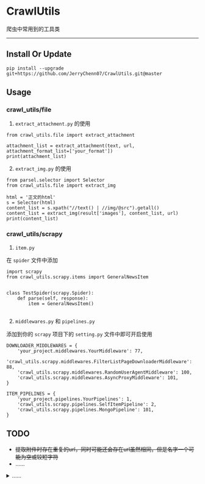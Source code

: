 # CrawlUtils

爬虫中常用到的工具类

---

## Install Or Update

`pip install --upgrade git+https://github.com/JerryChenn07/CrawlUtils.git@master`

## Usage

### crawl_utils/file

1. `extract_attachment.py` 的使用

```
from crawl_utils.file import extract_attachment

attachment_list = extract_attachment(text, url, attachment_format_list=['your_format'])
print(attachment_list)

```

2. `extract_img.py` 的使用

```
from parsel.selector import Selector
from crawl_utils.file import extract_img

html = '正文的html'
s = Selector(html)
content_list = s.xpath("//text() | //img/@src").getall()
content_list = extract_img(result['images'], content_list, url)
print(content_list)
```

### crawl_utils/scrapy

1. `item.py`

在 `spider` 文件中添加

```
import scrapy
from crawl_utils.scrapy.items import GeneralNewsItem


class TestSpider(scrapy.Spider):
    def parse(self, response):
        item = GeneralNewsItem()
        
```   

2. `middlewares.py` 和 `pipelines.py`

添加到你的 `scrapy` 项目下的 `setting.py` 文件中即可开启使用

```
DOWNLOADER_MIDDLEWARES = {
    'your_project.middlewares.YourMiddleware': 77,
    'crawl_utils.scrapy.middlewares.FilterListPageDownloaderMiddleware': 88,
    'crawl_utils.scrapy.middlewares.RandomUserAgentMiddleware': 100,
    'crawl_utils.scrapy.middlewares.AsyncProxyMiddleware': 101,
}

ITEM_PIPELINES = {
    'your_project.pipelines.YourPipelines': 1,
    'crawl_utils.scrapy.pipelines.SelfItemPipeline': 2,
    'crawl_utils.scrapy.pipelines.MongoPipeline': 101,
}
```

## TODO

- ~~提取附件时存在重复的url，同时可能还会存在url虽然相同，但是名字一个可能为空或较短字符~~
- ......

<details>
<summary>......</summary>

## Package Command

```
python setup.py sdist bdist_wheel
git tag -a v0.4.1 -m 'add passive extraction time'
git push origin --tags
```

展开的内容
</details>
